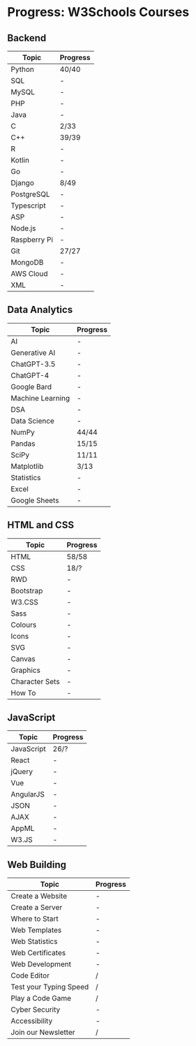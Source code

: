 
# Progress: W3Schools Courses
## Backend
| Topic | Progress |
| -------- | ------- |
| Python | 40/40 |
| SQL | - |
| MySQL | - |
| PHP | - |
| Java | - |
| C | 2/33 |
| C++ | 39/39 |
| R | - |
| Kotlin | - |
| Go | - |
| Django | 8/49 |
| PostgreSQL | - |
| Typescript | - |
| ASP | - |
| Node.js | - |
| Raspberry Pi | - |
| Git | 27/27 |
| MongoDB | - |
| AWS Cloud | - |
| XML | - |

## Data Analytics
| Topic | Progress |
| -------- | ------- |
| AI | - |
| Generative AI | - |
| ChatGPT-3.5 | - |
| ChatGPT-4 | - |
| Google Bard | - |
| Machine Learning | - |
| DSA | - |
| Data Science | - |
| NumPy | 44/44 |
| Pandas | 15/15 |
| SciPy | 11/11 |
| Matplotlib | 3/13 |
| Statistics | - |
| Excel | - |
| Google Sheets | - |

## HTML and CSS
| Topic | Progress |
| -------- | ------- |
| HTML | 58/58 |
| CSS | 18/? |
| RWD | - |
| Bootstrap | - |
| W3.CSS | - |
| Sass | - |
| Colours | - |
| Icons | - |
| SVG | - |
| Canvas | - |
| Graphics | - |
| Character Sets | - |
| How To | - |


## JavaScript
| Topic | Progress |
| -------- | ------- |
| JavaScript | 26/? |
| React | - |
| jQuery | - |
| Vue | - |
| AngularJS | - |
| JSON | - |
| AJAX | - |
| AppML | - |
| W3.JS | - |

## Web Building
| Topic | Progress |
| -------- | ------- |
| Create a Website | - |
| Create a Server | - |
| Where to Start | - |
| Web Templates | - |
| Web Statistics | - |
| Web Certificates | - |
| Web Development | - |
| Code Editor | / |
| Test your Typing Speed | / |
| Play a Code Game | / |
| Cyber Security | - |
| Accessibility | - |
| Join our Newsletter | / |
